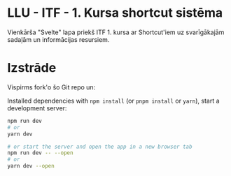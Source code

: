 # LLU - ITF - 1. Kursa shortcut sistēma

Vienkārša "Svelte" lapa priekš ITF 1. kursa ar Shortcut'iem uz svarīgākajām sadaļām un informācijas resursiem.

# Izstrāde

Vispirms fork'o šo Git repo un:

Installed dependencies with `npm install` (or `pnpm install` or `yarn`), start a development server:

```bash
npm run dev
# or
yarn dev

# or start the server and open the app in a new browser tab
npm run dev -- --open
# or
yarn dev --open
```
